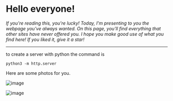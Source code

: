 <h1>Hello everyone!</h1>
<p><em>
   If you're reading this, you're lucky! Today, I'm presenting to you the webpage you've always wanted. On this page, you'll find everything that other sites have never offered you. I hope you make good use of what you find here! If you liked it, give it a star!
</em></p>
<hr>
<p>to create a server with python the command is</p>

```
python3 -m http.server
```
<p>Here are some photos for you.</p>


![image](https://github.com/user-attachments/assets/f02f22e7-89f5-40ca-bed2-ab7e4ad85f46)


![image](https://github.com/user-attachments/assets/56064ff6-7a62-435a-8140-91941dc96de0)



